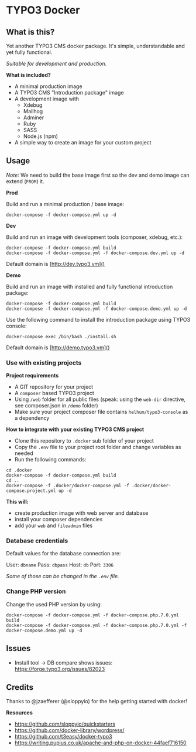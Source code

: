 # TYPO3 Docker


## What is this?

Yet another TYPO3 CMS docker package. It's simple, understandable and yet fully functional.

_Suitable for development and production._


**What is included?**

* A minimal production image
* A TYPO3 CMS "Introduction package" image
* A development image with
    * Xdebug
    * Mailhog
    * Adminer
    * Ruby
    * SASS
    * Node.js (npm)
* A simple way to create an image for your custom project


## Usage

_Note:_ We need to build the base image first so the dev and demo image can extend (`FROM`) it. 


**Prod**

Build and run a minimal production / base image:

```
docker-compose -f docker-compose.yml up -d
```

**Dev**

Build and run an image with development tools (composer, xdebug, etc.):

```
docker-compose -f docker-compose.yml build
docker-compose -f docker-compose.yml -f docker-compose.dev.yml up -d
```

Default domain is [http://dev.typo3.vm]()

**Demo**

Build and run an image with installed and fully functional introduction package:

```
docker-compose -f docker-compose.yml build
docker-compose -f docker-compose.yml -f docker-compose.demo.yml up -d
```

Use the following command to install the introduction package using TYPO3 console:

```
docker-compose exec /bin/bash ./install.sh
```

Default domain is [http://demo.typo3.vm]()


### Use with existing projects

**Project requirements**

* A GIT repository for your project
* A `composer` based TYPO3 project
* Using `/web` folder for all public files (speak: using the `web-dir` directive, see composer.json in `/demo` folder)
* Make sure your project composer file contains `helhum/typo3-console` as a dependency

**How to integrate with your existing TYPO3 CMS project**

* Clone this repository to `.docker` sub folder of your project
* Copy the `.env` file to your project root folder and change variables as needed
* Run the following commands:

```
cd .docker
docker-compose -f docker-compose.yml build
cd ..
docker-compose -f .docker/docker-compose.yml -f .docker/docker-compose.project.yml up -d
```

**This will:**

* create production image with web server and database
* install your composer dependencies
* add your `web` and `fileadmin` files


### Database credentials

Default values for the database connection are:

User: `dbname`
Pass: `dbpass`
Host: `db`
Port: `3306`

_Some of those can be changed in the `.env` file._


### Change PHP version

Change the used PHP version by using:

```
docker-compose -f docker-compose.yml -f docker-compose.php.7.0.yml build
docker-compose -f docker-compose.yml -f docker-compose.php.7.0.yml -f docker-compose.demo.yml up -d
```


## Issues

* Install tool -> DB compare shows issues: https://forge.typo3.org/issues/82023
 

## Credits

Thanks to @jzaefferer (@sloppyio) for the help getting started with docker!

**Resources**

* https://github.com/sloppyio/quickstarters
* https://github.com/docker-library/wordpress/
* https://github.com/t3easy/docker-typo3
* https://writing.pupius.co.uk/apache-and-php-on-docker-44faef716150
